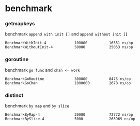 # benchmark
### getmapkeys
benchmark `append with init []` and `append without init []`

```
BenchmarkWithInit-4             100000          16551 ns/op
BenchmarkWithoutInit-4          50000           25053 ns/op
```

### goroutine
benchmark `go func` and `chan <- work`
```
BenchmarkGoRoutine              300000          8475 ns/op
BenchmarkGoChan                 1000000         2678 ns/op
```

### distinct
benchmark `by map` and `by slice`
```
BenchmarkByMap-4                20000           72772 ns/op
BenchmarkBySlice-4              5000            263969 ns/op
```